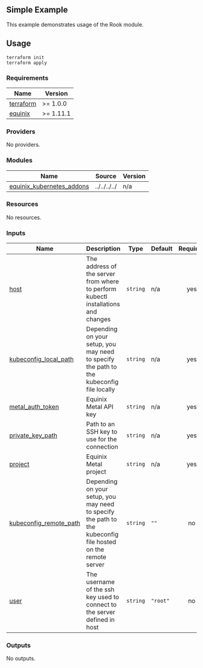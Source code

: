 <!-- TEMPLATE: This file was automatically generated with `generate_addon_structure.sh` and should be modified as necessary -->
## Simple Example

This example demonstrates usage of the Rook module.

## Usage

```
terraform init
terraform apply
```

<!-- TEMPLATE: Please do not remove BEGIN_TF_DOCS/END_TF_DOCS comments below -->
<!-- BEGIN_TF_DOCS -->
### Requirements

| Name | Version |
|------|---------|
| <a name="requirement_terraform"></a> [terraform](#requirement\_terraform) | >= 1.0.0 |
| <a name="requirement_equinix"></a> [equinix](#requirement\_equinix) | >= 1.11.1 |

### Providers

No providers.

### Modules

| Name | Source | Version |
|------|--------|---------|
| <a name="module_equinix_kubernetes_addons"></a> [equinix\_kubernetes\_addons](#module\_equinix\_kubernetes\_addons) | ../../../../ | n/a |

### Resources

No resources.

### Inputs

| Name | Description | Type | Default | Required |
|------|-------------|------|---------|:--------:|
| <a name="input_host"></a> [host](#input\_host) | The address of the server from where to perform kubectl installations and changes | `string` | n/a | yes |
| <a name="input_kubeconfig_local_path"></a> [kubeconfig\_local\_path](#input\_kubeconfig\_local\_path) | Depending on your setup, you may need to specify the path to the kubeconfig file locally | `string` | n/a | yes |
| <a name="input_metal_auth_token"></a> [metal\_auth\_token](#input\_metal\_auth\_token) | Equinix Metal API key | `string` | n/a | yes |
| <a name="input_private_key_path"></a> [private\_key\_path](#input\_private\_key\_path) | Path to an SSH key to use for the connection | `string` | n/a | yes |
| <a name="input_project"></a> [project](#input\_project) | Equinix Metal project | `string` | n/a | yes |
| <a name="input_kubeconfig_remote_path"></a> [kubeconfig\_remote\_path](#input\_kubeconfig\_remote\_path) | Depending on your setup, you may need to specify the path to the kubeconfig file hosted on the remote server | `string` | `""` | no |
| <a name="input_user"></a> [user](#input\_user) | The username of the ssh key used to connect to the server defined in host | `string` | `"root"` | no |

### Outputs

No outputs.
<!-- END_TF_DOCS -->
